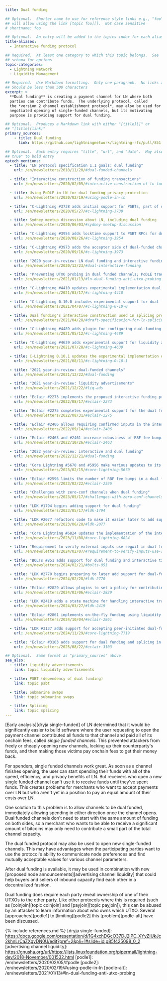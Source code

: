 ```yaml
---
title: Dual funding

## Optional.  Shorter name to use for reference style links e.g., "foo"
## will allow using the link [topic foo][].  Not case sensitive
# shortname: foo

## Optional.  An entry will be added to the topics index for each alias
title-aliases:
  - Interactive funding protocol

## Required.  At least one category to which this topic belongs.  See
## schema for options
topic-categories:
  - Lightning Network
  - Liquidity Management

## Required.  Use Markdown formatting.  Only one paragraph.  No links allowed.
## Should be less than 500 characters
excerpt: >
  **Dual funding** is creating a payment channel for LN where both
  parties can contribute funds.  The underlying protocol, called
  the *version 2 channel establishment protocol*, may also be used for
  negotiated opening of single-funded channels, but its motivating
  purpose is providing support for dual funding.

## Optional.  Produces a Markdown link with either "[title][]" or
## "[title](link)"
primary_sources:
    - title: Dual funding
      link: https://github.com/lightningnetwork/lightning-rfc/pull/851

## Optional.  Each entry requires "title", "url", and "date".  May also use "feature:
## true" to bold entry
optech_mentions:
  - title: "LN protocol specification 1.1 goals: dual funding"
    url: /en/newsletters/2018/11/20/#dual-funded-channels

  - title: "Interactive construction of funding transactions"
    url: /en/newsletters/2020/02/05/#interactive-construction-of-ln-funding-transactions

  - title: Using PoDLE in LN for dual funding privacy protection
    url: /en/newsletters/2020/02/19/#using-podle-in-ln

  - title: "C-Lightning #3738 adds initial support for PSBTs, part of dual funding"
    url: /en/newsletters/2020/05/27/#c-lightning-3738

  - title: Sydney meetup discussion about LN, including dual funding
    url: /en/newsletters/2020/06/03/#sydney-meetup-discussion

  - title: "C-Lightning #3954 adds locktime support to PSBT RPCs for dual funding"
    url: /en/newsletters/2020/08/26/#c-lightning-3954

  - title: "C-Lightning #3973 adds the accepter side of dual-funded channels"
    url: /en/newsletters/2020/09/16/#c-lightning-3973

  - title: "2020 year-in-review: LN dual funding and interactive funding"
    url: /en/newsletters/2020/12/23/#dual-interactive-funding

  - title: "Preventing UTXO probing in dual funded channels; PoDLE tradeoffs"
    url: /en/newsletters/2021/01/13/#ln-dual-funding-anti-utxo-probing

  - title: "C-Lightning #4410 updates experimental implementation dual funding"
    url: /en/newsletters/2021/03/17/#c-lightning-4410

  - title: "C-Lightning 0.10.0 includes experimental support for dual funding"
    url: /en/newsletters/2021/04/07/#c-lightning-0-10-0

  - title: Dual funding's interactive construction used in splicing proposal
    url: /en/newsletters/2021/04/28/#draft-specification-for-ln-splicing

  - title: "C-Lightning #4489 adds plugin for configuring dual-funding behavior"
    url: /en/newsletters/2021/05/12/#c-lightning-4489

  - title: "C-Lightning #4639 adds experimental support for liquidity advertisments based on dual funding"
    url: /en/newsletters/2021/07/28/#c-lightning-4639

  - title: C-Lightning 0.10.1 updates the experimental implementation of dual funding
    url: /en/newsletters/2021/08/11/#c-lightning-0-10-1

  - title: "2021 year-in-review: dual-funded channels"
    url: /en/newsletters/2021/12/22/#dual-funding

  - title: "2021 year-in-review: liquidity advertisements"
    url: /en/newsletters/2021/12/22/#liq-ads

  - title: "Eclair #2273 implements the proposed interactive funding protocol"
    url: /en/newsletters/2022/08/17/#eclair-2273

  - title: "Eclair #2275 completes experimental support for the dual funding protocol"
    url: /en/newsletters/2022/08/31/#eclair-2275

  - title: "Eclair #2406 allows requiring confirmed inputs in the interactive funding protocol"
    url: /en/newsletters/2022/09/14/#eclair-2406

  - title: "Eclair #2463 and #2461 increase robustness of RBF fee bumping interactive funding"
    url: /en/newsletters/2022/10/26/#eclair-2463

  - title: "2022 year-in-review: interactive and dual funding"
    url: /en/newsletters/2022/12/21/#dual-funding

  - title: "Core Lightning #5670 and #5956 make various updates to its implementation of dual funding"
    url: /en/newsletters/2023/02/15/#core-lightning-5670

  - title: "Eclair #2596 limits the number of RBF fee bumps in a dual funded channel open"
    url: /en/newsletters/2023/02/22/#eclair-2596

  - title: "Challenges with zero-conf channels when dual funding"
    url: /en/newsletters/2023/05/17/#challenges-with-zero-conf-channels-when-dual-funding

  - title: "LDK #1794 begins adding support for dual funding"
    url: /en/newsletters/2023/05/17/#ldk-1794

  - title: "LDK #2077 refactors code to make it easier later to add support for dual funded channels"
    url: /en/newsletters/2023/06/28/#ldk-2077

  - title: "Core Lightning #6824 updates the implementation of the interactive funding protocol"
    url: /en/newsletters/2023/11/08/#core-lightning-6824

  - title: "Requirement to verify external inputs use segwit in dual funding and related protocols"
    url: /en/newsletters/2024/02/07/#requirement-to-verify-inputs-use-segwit-in-protocols-vulnerable-to-txid-malleability

  - title: "BOLTs #851 adds support for dual funding and interactive tx construction to the LN specification"
    url: /en/newsletters/2024/02/21/#bolts-851

  - title: "LDK #2770 begins preparing to later add support for dual-funded channels"
    url: /en/newsletters/2024/02/28/#ldk-2770

  - title: "Eclair #2829 allows plugins to set a policy for contributing funds in a dual-funded channel open"
    url: /en/newsletters/2024/03/06/#eclair-2829

  - title: "LDK #2419 adds a state machine for handling interactive transaction construction"
    url: /en/newsletters/2024/03/27/#ldk-2419

  - title: "Eclair #2861 implements on-the-fly funding using liquidity ads with either dual-funding or splicing"
    url: /en/newsletters/2024/10/04/#eclair-2861

  - title: "LDK #3137 adds support for accepting peer-initiated dual-funded channels"
    url: /en/newsletters/2024/11/29/#core-lightning-7719

  - title: "Eclair #3103 adds support for dual funding and splicing in simple taproot channels"
    url: /en/newsletters/2025/08/22/#eclair-3103

## Optional.  Same format as "primary_sources" above
see_also:
  - title: Liquidity advertisements
    link: topic liquidity advertisements

  - title: PSBT (dependency of dual funding)
    link: topic psbt

  - title: Submarine swaps
    link: topic submarine swaps

  - title: Splicing
    link: topic splicing
---
```

[Early analysis][dryja single-funded] of LN determined that it would be
significantly easier to build software where the user requesting to
open the payment channel contributed all funds to that channel and
paid all of its onchain fees, called *single funded channels*.  This
prevented attackers from freely or cheaply opening new channels,
locking up their counterparty's funds, and then making those victims
pay onchain fees to get their money back.

For spenders, single funded channels work great.  As soon as a channel
finishes opening, the user can start spending their funds with all of
the speed, efficiency, and privacy benefits of LN.  But receivers who
open a new single funded channel can't use it to receive funds until
they've spent funds.  This creates problems for merchants who want to
accept payments over LN but who aren't yet in a position to pay an
equal amount of their costs over LN.

One solution to this problem is to allow channels to be dual funded,
immediately allowing spending in either direction once the channel
opens.  Dual funded channels don't need to start with the same amount
of funding on both sides, so a merchant who wants to be able to
receive a significant amount of bitcoins may only need to contribute a
small part of the total channel capacity.

The dual funded protocol may also be used to open new single-funded
channels.  This may have advantages when the participating parties
want to use the protocol's ability to communicate node preferences and
find mutually acceptable values for various channel parameters.

After dual funding is available, it may be used in combination with
new [proposed node announcements][advertising channel liquidity] that
could help buyers and sellers of inbound capacity find each other in a
decentralized fashion.

Dual funding does require each party reveal ownership of one of their
UTXOs to the other party.  Like other protocols where this is
required (such as [coinjoin][topic coinjoin] and [payjoin][topic
payjoin]), this can be abused by an attacker to learn information
about who owns which UTXO.  Several [approaches][podle1] to
[limiting][podle2] this [problem][podle-alt] have been discussed.

{% include references.md %}
[dryja single-funded]: https://docs.google.com/presentation/d/1G4xchDGcO37DJ2lPC_XYyZIUkJc2khnLrCaZXgvDN0U/edit?pref=2&pli=1#slide=id.g85f425098_0_2
[advertising channel liquidity]: https://gnusha.org/url/https://lists.linuxfoundation.org/pipermail/lightning-dev/2018-November/001532.html
[podle1]: /en/newsletters/2020/02/05/#podle
[podle2]: /en/newsletters/2020/02/19/#using-podle-in-ln
[podle-alt]: /en/newsletters/2021/01/13/#ln-dual-funding-anti-utxo-probing

